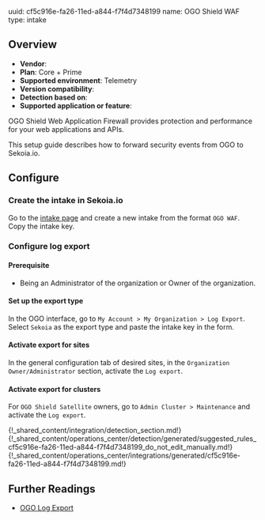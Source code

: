 uuid: cf5c916e-fa26-11ed-a844-f7f4d7348199
name: OGO Shield WAF
type: intake

## Overview
  - **Vendor**:
- **Plan**: Core + Prime
- **Supported environment**: Telemetry
- **Version compatibility**:
- **Detection based on**:
- **Supported application or feature**:

OGO Shield Web Application Firewall provides protection and performance for your web applications and APIs.

This setup guide describes how to forward security events from OGO to Sekoia.io.



## Configure

### Create the intake in Sekoia.io

Go to the [intake page](https://app.sekoia.io/operations/intakes) and create a new intake from the format `OGO WAF`. Copy the intake key.

### Configure log export

#### Prerequisite

- Being an Administrator of the organization or Owner of the organization.

#### Set up the export type

In the OGO interface, go to `My Account > My Organization > Log Export`. Select `Sekoia` as the export type and paste the intake key in the form.

#### Activate export for sites

In the general configuration tab of desired sites, in the `Organization Owner/Administrator` section, activate the `Log export`.

#### Activate export for clusters

For `OGO Shield Satellite` owners, go to `Admin Cluster > Maintenance` and activate the `Log export`.



{!_shared_content/integration/detection_section.md!}
{!_shared_content/operations_center/detection/generated/suggested_rules_cf5c916e-fa26-11ed-a844-f7f4d7348199_do_not_edit_manually.md!}
{!_shared_content/operations_center/integrations/generated/cf5c916e-fa26-11ed-a844-f7f4d7348199.md!}

## Further Readings

- [OGO Log Export](https://help.ogosecurity.com/help/log-export)
